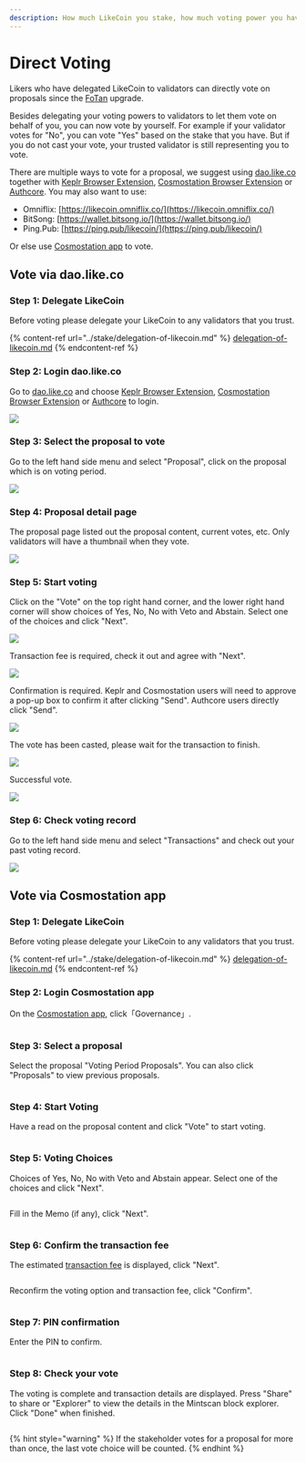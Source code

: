 ```yaml
---
description: How much LikeCoin you stake, how much voting power you have
---
```


# Direct Voting

Likers who have delegated LikeCoin to validators can directly vote on proposals since the [FoTan](https://cloudflare-ipfs.com/ipfs/Qmb7AYNsbRJ95dWXCYCkUbpypAVfuxMZwB1D8wFHfwrLyc/) upgrade. &#x20;

Besides delegating your voting powers to validators to let them vote on behalf of you, you can now vote by yourself. For example if your validator votes for "No", you can vote "Yes" based on the stake that you have. But if you do not cast your vote, your trusted validator is still representing you to vote.

There are multiple ways to vote for a proposal, we suggest using [dao.like.co](https://dao.like.co/welcome) together with [Keplr Browser Extension](../wallet/keplr/), [Cosmostation Browser Extension](../wallet/cosmostation/) or [Authcore](../../user-guide/liker-id/register/). You may also want to use:

* Omniflix: [https://likecoin.omniflix.co/](https://likecoin.omniflix.co/)
* BitSong: [https://wallet.bitsong.io/](https://wallet.bitsong.io/)
* Ping.Pub: [https://ping.pub/likecoin/](https://ping.pub/likecoin/)

Or else use [Cosmostation app](../wallet/cosmostation-app/) to vote.

## Vote via dao.like.co

### Step 1: Delegate LikeCoin

Before voting please delegate your LikeCoin to any validators that you trust.

{% content-ref url="../stake/delegation-of-likecoin.md" %}
[delegation-of-likecoin.md](../stake/delegation-of-likecoin.md)
{% endcontent-ref %}

### Step 2: Login dao.like.co

Go to [dao.like.co](https://dao.like.co/) and choose [Keplr Browser Extension](../wallet/keplr/), [Cosmostation Browser Extension](../wallet/cosmostation/) or [Authcore](../../user-guide/liker-id/register/) to login.

![](<../../.gitbook/assets/Civic Liker Web 3-01.png>)

### &#xD;Step 3: Select the proposal to vote

Go to the left hand side menu and select "Proposal", click on the proposal which is on voting period.

![](<../../.gitbook/assets/direct vote 02.png>)

### &#xD;Step 4: Proposal detail page

The proposal page listed out the proposal content, current votes, etc. Only validators will have a thumbnail when they vote.

![](<../../.gitbook/assets/direct vote 03.png>)

### Step 5: Start voting

Click on the "Vote" on the top right hand corner, and the lower right hand corner will show choices of Yes, No, No with Veto and Abstain. Select one of the choices and click "Next".

![](<../../.gitbook/assets/direct vote 04.png>)

Transaction fee is required, check it out and agree with "Next".



![](<../../.gitbook/assets/direct vote 05.png>)

Confirmation is required. Keplr and Cosmostation users will need to approve a pop-up box to confirm it after clicking "Send". Authcore users directly click "Send".



![](<../../.gitbook/assets/direct vote 06.png>)

The vote has been casted, please wait for the transaction to finish.

![](<../../.gitbook/assets/direct vote 07.png>)

Successful vote.

![](<../../.gitbook/assets/direct vote 08.png>)

### &#xD;Step 6: Check voting record

Go to the left hand side menu and select "Transactions" and check out your past voting record.

![](<../../.gitbook/assets/direct vote 09.png>)

## Vote via Cosmostation app

### Step 1: Delegate LikeCoin

Before voting please delegate your LikeCoin to any validators that you trust.

{% content-ref url="../stake/delegation-of-likecoin.md" %}
[delegation-of-likecoin.md](../stake/delegation-of-likecoin.md)
{% endcontent-ref %}

### Step 2: Login Cosmostation app

On the [Cosmostation app](../wallet/cosmostation-app/), click「Governance」.

<figure><img src="../../.gitbook/assets/Cosmostation mobile vote 1.png" alt=""><figcaption></figcaption></figure>

### Step 3: Select a proposal

Select the proposal "Voting Period Proposals". You can also click "Proposals" to view previous proposals.

<figure><img src="../../.gitbook/assets/Cosmostation mobile vote 2.png" alt=""><figcaption></figcaption></figure>

### Step 4: Start Voting

Have a read on the proposal content and click "Vote" to start voting.

<figure><img src="../../.gitbook/assets/Cosmostation mobile vote 3.png" alt=""><figcaption></figcaption></figure>

### Step 5: Voting Choices

Choices of Yes, No, No with Veto and Abstain appear. Select one of the choices and click "Next".

<figure><img src="../../.gitbook/assets/Cosmostation mobile vote 4.png" alt=""><figcaption></figcaption></figure>

Fill in the Memo (if any), click "Next".

<figure><img src="../../.gitbook/assets/Cosmostation mobile vote 5.png" alt=""><figcaption></figcaption></figure>

### Step 6: Confirm the transaction fee

The estimated [transaction fee](../wallet/transaction-fee.md) is displayed, click "Next".

<figure><img src="../../.gitbook/assets/Cosmostation mobile vote 6.png" alt=""><figcaption></figcaption></figure>

Reconfirm the voting option and transaction fee, click "Confirm".

<figure><img src="../../.gitbook/assets/Cosmostation mobile vote 7.png" alt=""><figcaption></figcaption></figure>

### Step 7: PIN confirmation

Enter the PIN to confirm.

<figure><img src="../../.gitbook/assets/Cosmostation mobile send 7.jpg" alt=""><figcaption></figcaption></figure>

### Step 8: Check your vote

The voting is complete and transaction details are displayed. Press "Share" to share or "Explorer" to view the details in the Mintscan block explorer. Click "Done" when finished.

<figure><img src="../../.gitbook/assets/Cosmostation mobile vote 8.png" alt=""><figcaption></figcaption></figure>

{% hint style="warning" %}
If the stakeholder votes for a proposal for more than once, the last vote choice will be counted.
{% endhint %}
